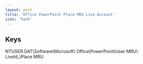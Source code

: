 ```yaml
---
layout: post
title: 'Office PowerPoint Place MRU Live Account'
icon: 'hash'
---
```


## Keys

NTUSER.DAT\Software\Microsoft\ Office\PowerPoint\User MRU\ LiveId_\Place MRU

